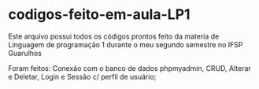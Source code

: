 # codigos-feito-em-aula-LP1

Este arquivo possui todos os códigos prontos feito da materia de Linguagem de programação 1 durante o meu segundo semestre no IFSP Guarulhos

Foram feitos:
   Conexão com o banco de dados phpmyadmin,
   CRUD,
   Alterar e Deletar,
   Login e Sessão c/ perfil de usuário;

